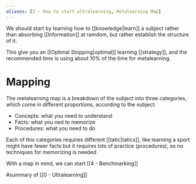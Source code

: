 ```yaml
---
aliases: [3 - How to start ultralearning, Metalearning Map]
---
```


We should start by learning how to [[knowledge|learn]] a subject rather than absorbing [[Information]] at ramdom, but rather establish the structure of it.

This give you an [[Optimal Stopping|optimal]] learning [[strategy]], and the recommended time is using about 10% of the time for metalearning.

# Mapping
The metalearning map is a breakdown of the subject into three categories, which come in different proportions, according to the subject:

- Concepts: what you need to understand
- Facts: what you ned to memorize
- Procedures: what you need to do

Each of this categories requires different [[tatic|tatics]], like learning a sport might have fewer facts but it requires lots of practice (procedures), so no techniques for memorizing is needed

With a map in mind, we can start [[4 - Benchmarking]]

#summary  of [[0 - Ultralearning]]